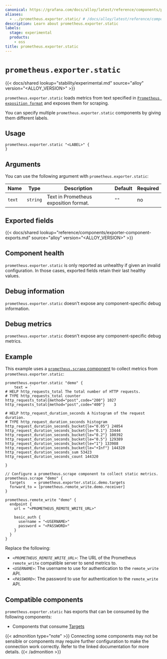 ```yaml
---
canonical: https://grafana.com/docs/alloy/latest/reference/components/prometheus/prometheus.exporter.static/
aliases:
  - ../prometheus.exporter.static/ # /docs/alloy/latest/reference/components/prometheus.exporter.static/
description: Learn about prometheus.exporter.static
labels:
  stage: experimental
  products:
    - oss
title: prometheus.exporter.static
---
```


# `prometheus.exporter.static`

{{< docs/shared lookup="stability/experimental.md" source="alloy" version="<ALLOY_VERSION>" >}}

`prometheus.exporter.static` loads metrics from text specified in [`Prometheus exposition format`](https://prometheus.io/docs/instrumenting/exposition_formats/) and exposes them for scraping.

You can specify multiple `prometheus.exporter.static` components by giving them different labels.

## Usage

```alloy
prometheus.exporter.static "<LABEL>" {
}
```

## Arguments

You can use the following argument with `prometheus.exporter.static`:

| Name   | Type     | Description                           | Default | Required |
| ------ | -------- | ------------------------------------- | ------- | -------- |
| `text` | `string` | Text in Prometheus exposition format. | `""`    | no       |

## Exported fields

{{< docs/shared lookup="reference/components/exporter-component-exports.md" source="alloy" version="<ALLOY_VERSION>" >}}

## Component health

`prometheus.exporter.static` is only reported as unhealthy if given an invalid configuration.
In those cases, exported fields retain their last healthy values.

## Debug information

`prometheus.exporter.static` doesn't expose any component-specific debug information.

## Debug metrics

`prometheus.exporter.static` doesn't expose any component-specific debug metrics.

## Example

This example uses a [`prometheus.scrape` component][scrape] to collect metrics from `prometheus.exporter.static`:

```alloy
prometheus.exporter.static "demo" {
    text = `
# HELP http_requests_total The total number of HTTP requests.
# TYPE http_requests_total counter
http_requests_total{method="post",code="200"} 1027
http_requests_total{method="post",code="400"}    3

# HELP http_request_duration_seconds A histogram of the request duration.
# TYPE http_request_duration_seconds histogram
http_request_duration_seconds_bucket{le="0.05"} 24054
http_request_duration_seconds_bucket{le="0.1"} 33444
http_request_duration_seconds_bucket{le="0.2"} 100392
http_request_duration_seconds_bucket{le="0.5"} 129389
http_request_duration_seconds_bucket{le="1"} 133988
http_request_duration_seconds_bucket{le="+Inf"} 144320
http_request_duration_seconds_sum 53423
http_request_duration_seconds_count 144320
    `
}

// Configure a prometheus.scrape component to collect static metrics.
prometheus.scrape "demo" {
  targets    = prometheus.exporter.static.demo.targets
  forward_to = [prometheus.remote_write.demo.receiver]
}

prometheus.remote_write "demo" {
  endpoint {
    url = "<PROMETHEUS_REMOTE_WRITE_URL>"

    basic_auth {
      username = "<USERNAME>"
      password = "<PASSWORD>"
    }
  }
}
```

Replace the following:

- _`<PROMETHEUS_REMOTE_WRITE_URL>`_: The URL of the Prometheus `remote_write` compatible server to send metrics to.
- _`<USERNAME>`_: The username to use for authentication to the `remote_write` API.
- _`<PASSWORD>`_: The password to use for authentication to the `remote_write` API.

[formats]: https://prometheus.io/docs/instrumenting/exposition_formats/
[scrape]: ../prometheus.scrape/

<!-- START GENERATED COMPATIBLE COMPONENTS -->

## Compatible components

`prometheus.exporter.static` has exports that can be consumed by the following components:

- Components that consume [Targets](../../../compatibility/#targets-consumers)

{{< admonition type="note" >}}
Connecting some components may not be sensible or components may require further configuration to make the connection work correctly.
Refer to the linked documentation for more details.
{{< /admonition >}}

<!-- END GENERATED COMPATIBLE COMPONENTS -->

